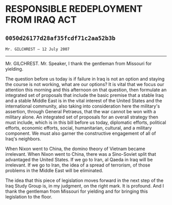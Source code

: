 # RESPONSIBLE REDEPLOYMENT FROM IRAQ ACT
## `0050d26177d28af35fcdf71c2aa52b3b`
`Mr. GILCHREST — 12 July 2007`

---


Mr. GILCHREST. Mr. Speaker, I thank the gentleman from Missouri for 
yielding.

The question before us today is if failure in Iraq is not an option 
and staying the course is not working, what are our options? It is 
vital that we focus our attention this morning and this afternoon on 
that question, then formulate an integrated set of proposals that 
include the basic premise that a stable Iraq and a stable Middle East 
is in the vital interest of the United States and the international 
community, also taking into consideration here the military's 
assertion, through General Petraeus, that the war cannot be won with a 
military alone. An integrated set of proposals for an overall strategy 
then must include, which is in this bill before us today, diplomatic 
efforts, political efforts, economic efforts, social, humanitarian, 
cultural, and a military component. We must also garner the 
constructive engagement of all of Iraq's neighbors.

When Nixon went to China, the domino theory of Vietnam became 
irrelevant. When Nixon went to China, there was a Sino-Soviet split 
that advantaged the United States. If we go to Iran, al Qaeda in Iraq 
will be irrelevant. If we go to Iran, the idea of a spread of 
terrorism, of those problems in the Middle East will be eliminated.

The idea that this piece of legislation moves forward in the next 
step of the Iraq Study Group is, in my judgment, on the right mark. It 
is profound. And I thank the gentleman from Missouri for yielding and 
for bringing this legislation to the floor.